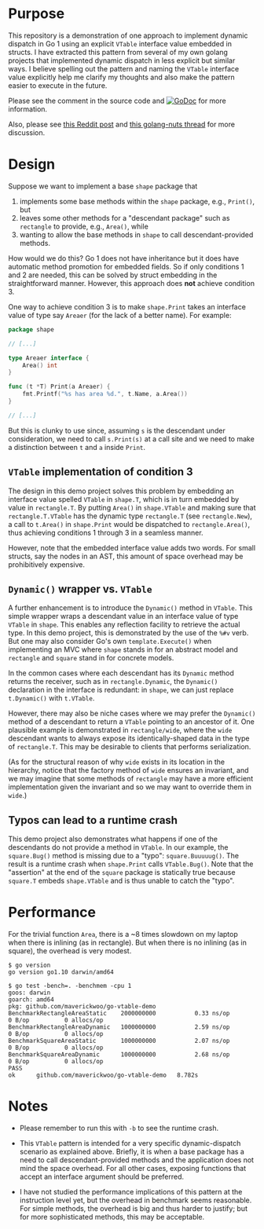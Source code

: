 # Purpose

This repository is a demonstration of one approach to implement dynamic dispatch
in Go 1 using an explicit `VTable` interface value embedded in structs. I have
extracted this pattern from several of my own golang projects that implemented
dynamic dispatch in less explicit but similar ways. I believe spelling out the
pattern and naming the `VTable` interface value explicitly help me clarify my
thoughts and also make the pattern easier to execute in the future.

Please see the comment in the source code and
[![GoDoc](https://godoc.org/github.com/maverickwoo/go-vtable-demo?status.svg)](https://godoc.org/github.com/maverickwoo/go-vtable-demo)
for more information.

Also, please see [this Reddit
post](https://www.reddit.com/r/golang/comments/83qboe/the_vtable_pattern_in_go/)
and [this golang-nuts
thread](https://groups.google.com/forum/#!topic/golang-nuts/5FFiKxzDCDc) for
more discussion.

# Design

Suppose we want to implement a base `shape` package that

1. implements some base methods within the `shape` package, e.g., `Print()`, but
2. leaves some other methods for a "descendant package" such as `rectangle` to
provide, e.g., `Area()`, while
3. wanting to allow the base methods in `shape` to call descendant-provided
methods.

How would we do this? Go 1 does not have inheritance but it does have automatic
method promotion for embedded fields. So if only conditions 1 and 2 are needed,
this can be solved by struct embedding in the straightforward manner. However,
this approach does **not** achieve condition 3.

One way to achieve condition 3 is to make `shape.Print` takes an interface value
of type say `Areaer` (for the lack of a better name). For example:

```go
package shape

// [...]

type Areaer interface {
	Area() int
}

func (t *T) Print(a Areaer) {
	fmt.Printf("%s has area %d.", t.Name, a.Area())
}

// [...]
```

But this is clunky to use since, assuming `s` is the descendant under
consideration, we need to call `s.Print(s)` at a call site and we need to make a
distinction between `t` and `a` inside `Print`.

## `VTable` implementation of condition 3

The design in this demo project solves this problem by embedding an interface
value spelled `VTable` in `shape.T`, which is in turn embedded by value in
`rectangle.T`. By putting `Area()` in `shape.VTable` and making sure that
`rectangle.T.VTable` has the dynamic type `rectangle.T` (see `rectangle.New`), a
call to `t.Area()` in `shape.Print` would be dispatched to `rectangle.Area()`,
thus achieving conditions 1 through 3 in a seamless manner.

However, note that the embedded interface value adds two words. For small
structs, say the nodes in an AST, this amount of space overhead may be
prohibitively expensive.

## `Dynamic()` wrapper vs. `VTable`

A further enhancement is to introduce the `Dynamic()` method in `VTable`. This
simple wrapper wraps a descendant value in an interface value of type `VTable`
in `shape`. This enables any reflection facility to retrieve the actual type. In
this demo project, this is demonstrated by the use of the `%#v` verb. But one
may also consider Go's own `template.Execute()` when implementing an MVC where
`shape` stands in for an abstract model and `rectangle` and `square` stand in
for concrete models.

In the common cases where each descendant has its `Dynamic` method returns the
receiver, such as in `rectangle.Dynamic`, the `Dynamic()` declaration in the
interface is redundant: in `shape`, we can just replace `t.Dynamic()` with
`t.VTable`.

However, there may also be niche cases where we may prefer the `Dynamic()`
method of a descendant to return a `VTable` pointing to an ancestor of it. One
plausible example is demonstrated in `rectangle/wide`, where the `wide`
descendant wants to always expose its identically-shaped data in the type of
`rectangle.T`. This may be desirable to clients that performs serialization.

(As for the structural reason of why `wide` exists in its location in the
hierarchy, notice that the factory method of `wide` ensures an invariant, and we
may imagine that some methods of `rectangle` may have a more efficient
implementation given the invariant and so we may want to override them in
`wide`.)

## Typos can lead to a runtime crash

This demo project also demonstrates what happens if one of the descendants do
not provide a method in `VTable`. In our example, the `square.Bug()` method is
missing due to a "typo": `square.Buuuuug()`. The result is a runtime crash when
`shape.Print` calls `VTable.Bug()`. Note that the "assertion" at the end of the
`square` package is statically true because `square.T` embeds `shape.VTable` and
is thus unable to catch the "typo".

# Performance

For the trivial function `Area`, there is a ~8 times slowdown on my laptop when
there is inlining (as in rectangle). But when there is no inlining (as in
square), the overhead is very modest.

```
$ go version
go version go1.10 darwin/amd64

$ go test -bench=. -benchmem -cpu 1
goos: darwin
goarch: amd64
pkg: github.com/maverickwoo/go-vtable-demo
BenchmarkRectangleAreaStatic  	2000000000	         0.33 ns/op	       0 B/op	       0 allocs/op
BenchmarkRectangleAreaDynamic 	1000000000	         2.59 ns/op	       0 B/op	       0 allocs/op
BenchmarkSquareAreaStatic     	1000000000	         2.07 ns/op	       0 B/op	       0 allocs/op
BenchmarkSquareAreaDynamic    	1000000000	         2.68 ns/op	       0 B/op	       0 allocs/op
PASS
ok  	github.com/maverickwoo/go-vtable-demo	8.782s
```

# Notes

* Please remember to run this with `-b` to see the runtime crash.

* This `VTable` pattern is intended for a very specific dynamic-dispatch
  scenario as explained above. Briefly, it is when a base package has a need to
  call descendant-provided methods and the application does not mind the space
  overhead. For all other cases, exposing functions that accept an interface
  argument should be preferred.

* I have not studied the performance implications of this pattern at the
  instruction level yet, but the overhead in benchmark seems reasonable. For
  simple methods, the overhead is big and thus harder to justify; but for more
  sophisticated methods, this may be acceptable.
